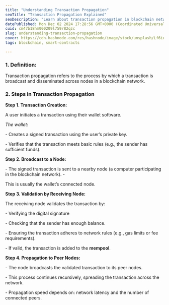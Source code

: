 ```yaml
---
title: "Understanding Transaction Propagation"
seoTitle: "Transaction Propagation Explained"
seoDescription: "Learn about transaction propagation in blockchain networks, including steps from creation to dissemination across network nodes"
datePublished: Mon Dec 02 2024 17:28:56 GMT+0000 (Coordinated Universal Time)
cuid: cm47b18hm000209l759r82qzc
slug: understanding-transaction-propagation
cover: https://cdn.hashnode.com/res/hashnode/image/stock/unsplash/Lf6iovoj-Qg/upload/1d9851bc3cff850268eef69b78bb1610.jpeg
tags: blockchain, smart-contracts

---
```


### **1\. Definition**:

Transaction propagation refers to the process by which a transaction is broadcast and disseminated across nodes in a blockchain network.

### **2\. Steps in Transaction Propagation**

**Step 1. Transaction Creation:**

A user initiates a transaction using their wallet software.

*The wallet:*

\- Creates a signed transaction using the user’s private key.

\- Verifies that the transaction meets basic rules (e.g., the sender has sufficient funds).

**Step 2. Broadcast to a Node:**

\- The signed transaction is sent to a nearby node (a computer participating in the blockchain network). -

This is usually the wallet’s connected node.

**Step 3. Validation by Receiving Node:**

The receiving node validates the transaction by:

\- Verifying the digital signature

\- Checking that the sender has enough balance.

\- Ensuring the transaction adheres to network rules (e.g., gas limits or fee requirements).

\- If valid, the transaction is added to the **mempool**.

**Step 4. Propagation to Peer Nodes:**

\- The node broadcasts the validated transaction to its peer nodes.

\- This process continues recursively, spreading the transaction across the network.

\- Propagation speed depends on: network latency and the number of connected peers.